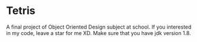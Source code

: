 # Tetris
A final project of Object Oriented Design subject at school. If you interested in my code, leave a star for me XD.
Make sure that you have jdk version 1.8.
